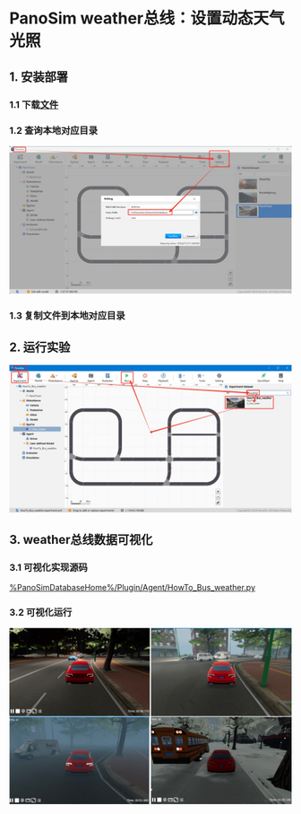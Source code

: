 # PanoSim weather总线：设置动态天气光照

## 1. 安装部署

### 1.1 下载[文件](https://github.com/liyanlee/PanoSim_How_To/tree/main/Bus/weather/PanoSimDatabase)

### 1.2 查询本地对应目录
![image](../ego/docs/images/folder.jpg)

### 1.3 复制文件到本地对应目录

## 2. 运行实验
![image](docs/images/open.jpg)


## 3. weather总线数据可视化

### 3.1 可视化实现源码
[%PanoSimDatabaseHome%/Plugin/Agent/HowTo_Bus_weather.py](PanoSimDatabase/Plugin/Agent/HowTo_Bus_weather.py)

### 3.2 可视化运行
![image](docs/images/visualization.jpg)

